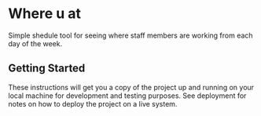 # Where u at

Simple shedule tool for seeing where staff members are working from each day of the week.

## Getting Started

These instructions will get you a copy of the project up and running on your local machine for development and testing purposes. See deployment for notes on how to deploy the project on a live system.